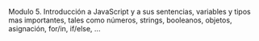 Modulo 5. Introducción a JavaScript y a sus sentencias, variables y tipos mas importantes, tales como números, strings, booleanos, objetos, asignación, for/in, if/else, ... 		